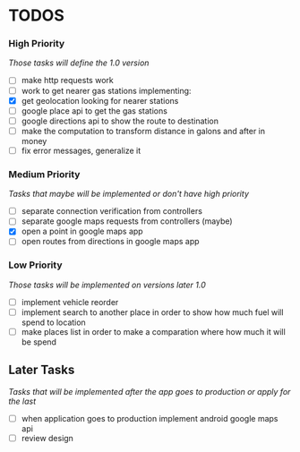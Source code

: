 # TODOS

### High Priority
*Those tasks will define the 1.0 version*

- [ ] make http requests work
- [ ] work to get nearer gas stations implementing:
 - [x] get geolocation looking for nearer stations
 - [ ] google place api to get the gas stations
 - [ ] google directions api to show the route to destination
- [ ] make the computation to transform distance in galons and after in money
- [ ] fix error messages, generalize it

### Medium Priority
*Tasks that maybe will be implemented or don't have high priority*
- [ ] separate connection verification from controllers
- [ ] separate google maps requests from controllers (maybe)
- [x] open a point in google maps app
- [ ] open routes from directions in google maps app

### Low Priority
*Those tasks will be implemented on versions later 1.0*

- [ ] implement vehicle reorder
- [ ] implement search to another place in order to show how much fuel will spend to location
- [ ] make places list in order to make a comparation where how much it will be spend

## Later Tasks
*Tasks that will be implemented after the app goes to production or apply for the last*
- [ ] when application goes to production implement android google maps api
- [ ] review design
